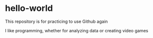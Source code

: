 # hello-world
This repository is for practicing to use Github again

I like programming, whether for analyzing data or creating video games
